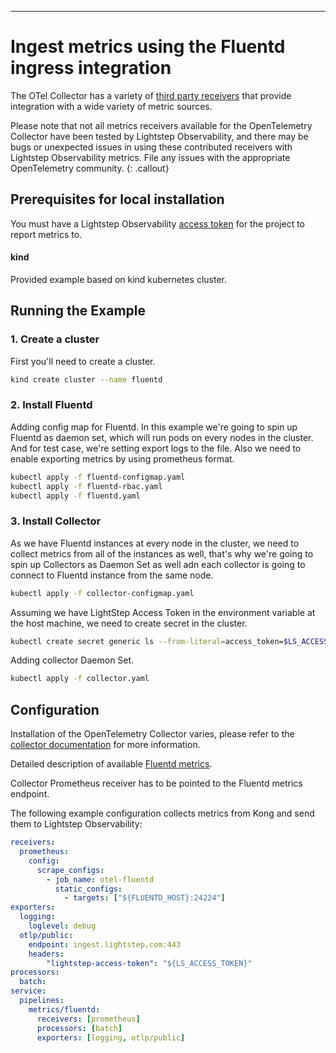 ---
# Ingest metrics using the Fluentd ingress integration

The OTel Collector has a variety of [third party receivers](https://github.com/open-telemetry/opentelemetry-collector-contrib/tree/master/receiver) that provide integration with a wide variety of metric sources.

Please note that not all metrics receivers available for the OpenTelemetry Collector have been tested by Lightstep Observability, and there may be bugs or unexpected issues in using these contributed receivers with Lightstep Observability metrics. File any issues with the appropriate OpenTelemetry community.
{: .callout}

## Prerequisites for local installation

You must have a Lightstep Observability [access token](/docs/create-and-manage-access-tokens) for the project to report metrics to.

#### kind

Provided example based on kind kubernetes cluster.

## Running the Example

### 1. Create a cluster

First you'll need to create a cluster.

```bash
kind create cluster --name fluentd
```

### 2. Install Fluentd

Adding config map for Fluentd. In this example we're going to spin up Fluentd as daemon set, which will run pods on every nodes in the cluster. And for test case, we're setting export logs to the file. Also we need to enable exporting metrics by using prometheus format.

```bash
kubectl apply -f fluentd-configmap.yaml
kubectl apply -f fluentd-rbac.yaml
kubectl apply -f fluentd.yaml
``` 

### 3. Install Collector

As we have Fluentd instances at every node in the cluster, we need to collect metrics from all of the instances as well, that's why we're going to spin up Collectors as Daemon Set as well adn each collector is going to connect to Fluentd instance from the same node.

```bash
kubectl apply -f collector-configmap.yaml
```

Assuming we have LightStep Access Token in the environment variable at the host machine, we need to create secret in the cluster.

```bash
kubectl create secret generic ls --from-literal=access_token=$LS_ACCESS_TOKEN -n collector
```

Adding collector Daemon Set.

```bash
kubectl apply -f collector.yaml
```

## Configuration

Installation of the OpenTelemetry Collector varies, please refer to the [collector documentation](https://opentelemetry.io/docs/collector/) for more information.

Detailed description of available [Fluentd metrics](https://docs.fluentd.org/monitoring-fluentd/monitoring-prometheus).

Collector Prometheus receiver has to be pointed to the Fluentd metrics endpoint.

The following example configuration collects metrics from Kong and send them to Lightstep Observability:

```yaml
receivers:
  prometheus:
    config:
      scrape_configs:
        - job_name: otel-fluentd
          static_configs:
            - targets: ["${FLUENTD_HOST}:24224"]
exporters:
  logging:
    loglevel: debug
  otlp/public:
    endpoint: ingest.lightstep.com:443
    headers:
        "lightstep-access-token": "${LS_ACCESS_TOKEN}"
processors:
  batch:
service:
  pipelines:
    metrics/fluentd:
      receivers: [prometheus]
      processors: [batch]
      exporters: [logging, otlp/public]
```

